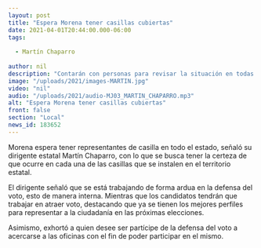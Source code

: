 ```yaml
---
layout: post
title: "Espera Morena tener casillas cubiertas"
date: 2021-04-01T20:44:00.000-06:00
tags:
  
  - Martín Chaparro
  
author: nil
description: "Contarán con personas para revisar la situación en todas las casillas."
image: "/uploads/2021/images-MARTIN.jpg"
video: "nil"
audio: "/uploads/2021/audio-MJ03_MARTIN_CHAPARRO.mp3"
alt: "Espera Morena tener casillas cubiertas"
front: false
section: "Local"
news_id: 183652
---
```


Morena espera tener representantes de casilla en todo el estado, señaló su dirigente estatal Martín Chaparro, con lo que se busca tener la certeza de que ocurre en cada una de las casillas que se instalen en el territorio estatal.

El dirigente señaló que se está trabajando de forma ardua en la defensa del voto, esto de manera interna. Mientras que los candidatos tendrán que trabajar en atraer voto, destacando que ya se tienen los mejores perfiles para representar a la ciudadanía en las próximas elecciones.

Asimismo, exhortó a quien desee ser partícipe de la defensa del voto a acercarse a las oficinas con el fin de poder participar en el mismo.